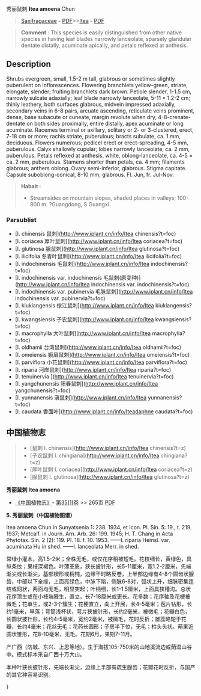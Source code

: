 秀丽鼠刺 **Itea amoena** Chun

> [Saxifragaceae](http://www.iplant.cn/info/Saxifragaceae?t=foc) - [PDF](http://www.iplant.cn/foc/pdf/Saxifragaceae.pdf)>>[Itea](http://www.iplant.cn/info/Itea?t=foc) - [PDF](http://www.iplant.cn/foc/pdf/Itea.pdf)


> **Comment** : 
> This species is easily distinguished from other native species in having leaf blades narrowly lanceolate, sparsely glandular dentate distally, acuminate apically, and petals reflexed at anthesis.

## Description

Shrubs evergreen, small, 1.5-2 m tall, glabrous or sometimes slightly puberulent on inflorescences. Flowering branchlets yellow-green, striate, elongate, slender; fruiting branchlets dark brown. Petiole slender, 1-1.5 cm, narrowly sulcate adaxially; leaf blade narrowly lanceolate, 5-11 × 1.2-2 cm; thinly leathery, both surfaces glabrous, midvein impressed adaxially, secondary veins in 6-8 pairs, arcuate ascending, reticulate veins prominent, dense, base subacute or cuneate, margin revolute when dry, 4-8-crenate-dentate on both sides proximally, entire distally, apex acuminate or long acuminate. Racemes terminal or axillary, solitary or 2- or 3-clustered, erect, 7-18 cm or more; rachis striate, puberulous; bracts subulate, ca. 1 mm, deciduous. Flowers numerous; pedicel erect or erect-spreading, 4-5 mm, puberulous. Calyx shallowly cupular; lobes narrowly lanceolate, ca. 2 mm, puberulous. Petals reflexed at anthesis, white, oblong-lanceolate, ca. 4-5 × ca. 2 mm, puberulous. Stamens shorter than petals, ca. 4 mm; filaments glabrous; anthers oblong. Ovary semi-inferior, glabrous. Stigma capitate. Capsule suboblong-conical, 8-10 mm, glabrous. Fl. Jun, fr. Jul-Nov.


> **Habait** : 
>* Streamsides on mountain slopes, shaded places in valleys; 100-800 m. ?Guangdong, S Guangxi.



### Parsublist

* [I.  chinensis  鼠刺](http://www.iplant.cn/info/Itea chinensis?t=foc)
* [I.  coriacea  厚叶鼠刺](http://www.iplant.cn/info/Itea coriacea?t=foc)
* [I.  glutinosa  腺鼠刺](http://www.iplant.cn/info/Itea glutinosa?t=foc)
* [I.  ilicifolia  冬青叶鼠刺](http://www.iplant.cn/info/Itea ilicifolia?t=foc)
* [I.  indochinensis  毛鼠刺](http://www.iplant.cn/info/Itea indochinensis?t=foc)
* [I.  indochinensis var. indochinensis  毛鼠刺(原变种)](http://www.iplant.cn/info/Itea indochinensis var. indochinensis?t=foc)
* [I.  indochinensis var. pubinervia  毛脉鼠刺](http://www.iplant.cn/info/Itea indochinensis var. pubinervia?t=foc)
* [I.  kiukiangensis  俅江鼠刺](http://www.iplant.cn/info/Itea kiukiangensis?t=foc)
* [I.  kwangsiensis  子农鼠刺](http://www.iplant.cn/info/Itea kwangsiensis?t=foc)
* [I.  macrophylla  大叶鼠刺](http://www.iplant.cn/info/Itea macrophylla?t=foc)
* [I.  oldhamii  台湾鼠刺](http://www.iplant.cn/info/Itea oldhamii?t=foc)
* [I.  omeiensis  娥眉鼠刺](http://www.iplant.cn/info/Itea omeiensis?t=foc)
* [I.  parviflora  小花鼠刺](http://www.iplant.cn/info/Itea parviflora?t=foc)
* [I.  riparia  河岸鼠刺](http://www.iplant.cn/info/Itea riparia?t=foc)
* [I.  tenuinervia  ](http://www.iplant.cn/info/Itea tenuinervia?t=foc)
* [I.  yangchunensis  阳春鼠刺](http://www.iplant.cn/info/Itea yangchunensis?t=foc)
* [I.  yunnanensis  滇鼠刺](http://www.iplant.cn/info/Itea yunnanensis?t=foc)
* [I.  caudata  香面叶](http://www.iplant.cn/info/Iteadaphne caudata?t=foc)


## 中国植物志

> * [鼠刺  I.  chinensis](http://www.iplant.cn/info/Itea chinensis?t=z)
> * [子农鼠刺  I.  chingiana](http://www.iplant.cn/info/Itea chingiana?t=z)
> * [厚叶鼠刺  I.  coriacea](http://www.iplant.cn/info/Itea coriacea?t=z)
> * [腺鼠刺  I.  glutinosa](http://www.iplant.cn/info/Itea glutinosa?t=z)


**秀丽鼠刺 Itea amoena**

* [《中国植物志》](http://www.iplant.cn/frps)- [第35(1)卷](http://www.iplant.cn/frps/vol/35(1)) >> 265页 [PDF](http://www.iplant.cn/frps/pdf/35(1)/265a.PDF)


**5. 秀丽鼠刺（中国植物图谱）**

Itea amoena Chun in Sunyatsenia 1: 238. 1934, et Icon. Pl. Sin. 5: 19., t. 219. 1937; Metcalf. in Journ. Arn. Arb. 26: 199. 1945; H. T. Chang in Acta Phytotax. Sin. 2 (2): 119. Pl. 18. f. 10. 1953. ——I. riparia Hemsl. var. acuminata Hu in shed. ——I. lanceolata Merr. in shed.

常绿小灌木，高1.5-2米；全株无毛，或仅花序稍被短毛。花枝细长，黄绿色，具纵条纹；果枝深褐色。叶薄革质，狭长披针形，长5-11厘米，宽1.2-2厘米，先端渐尖或长渐尖，基部楔形或稍钝，边缘干时略反卷，上半部边缘有4-8个圆齿状腺齿，中部以下全缘，上面亮绿色，中脉下陷，侧脉6-8对，弧状上升，细脉密集连结或网状，两面均无毛，明显突起；叶柄细，长1-1.5厘米，上面具狭槽沟。总状花序顶生或在小枝端腋生，直立，长7-18厘米或更长。花多数；花序轴及花梗被微毛；花单生，或2-3个簇生；花梗直立，向上开展，长4-5毫米；苞片钻形，长约1毫米，早落；萼筒浅杯状，萼片狭披针形，长约2毫米，被微毛；花瓣白色，长圆状披针形，长约4-5毫米，宽约2毫米，被微毛，花时反折；雄蕊略短于花瓣，长约4毫米；花丝无毛；花药长圆形；子房半下位，无毛；柱头头状。蒴果近圆状锥形，花8-10毫米，无毛。花期6月，果期7-11月。

产广西（防城、东兴、上思等地）。生于海拔105-750米的山地溪流边或荫湿山谷中。模式标本采自广西十万大山。

本种叶狭长披针形，先端长渐尖，边缘上半部有疏生腺齿；花瓣花时反折，与国产的其它种容易识别。



}